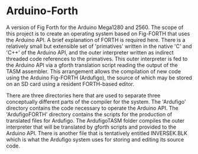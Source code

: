 # Arduino-Forth
A version of Fig Forth for the Arduino Mega1280 and 2560.
The scope of this project is to create an operating system based on Fig-FORTH that uses the Arduino API. 
A brief explanation of FORTH is required here. There is a relatively small but extensible set of 'primatives' written in the native 'C' and 'C++' of the Arduino API, and the outer interpreter written as indirect threaded code references to the primatives. This outer interpreter is fed to the Arduino API via a gforth translation script reading the output of the TASM assembler. This arrangement allows the compilation of new code using the Arduino Fig-FORTH (Ardufigo), the source of which may be stored on an SD card using a resident FORTH-based editor.

There are three directories here that are used to separate three conceptually different parts of the compiler for the system.
The 'Ardufigo' directory contains the code necessary to operate the Arduino API.
The 'ArdufigoFORTH' directory contains the scripts for the production of translated files for Ardufigo.
The ArdufigoTASM folder compiles the outer interpreter that will be translated by gforth scripts and provided to the Arduino API.
There is another file that is tentatively entitled INVERSEK.BLK which is what the Ardufigo system uses for storing and editing its source code.
